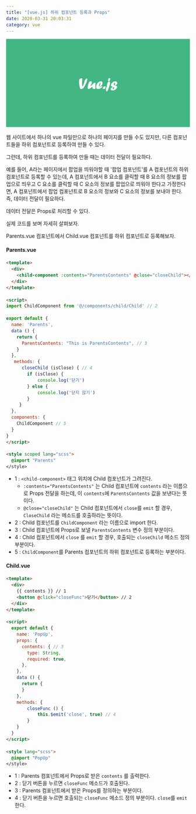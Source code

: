 ```yaml
---
title: "[vue.js] 하위 컴포넌트 등록과 Props"
date: 2020-03-31 20:03:31
category: vue
---
```


![](images/vue.png)

웹 사이트에서 하나의 vue 파일만으로 하나의 페이지를 만들 수도 있지만, 다른 컴포넌트들을 하위 컴포넌트로 등록하여 만들 수 있다.

그런데, 하위 컴포넌트를 등록하여 만들 때는 데이터 전달이 필요하다.

예를 들어, A라는 페이지에서 팝업을 띄워야할 때 '팝업 컴포넌트'를 A 컴포넌트의 하위 컴포넌트로 등록할 수 있는데, A 컴포넌트에서 B 요소를 클릭할 때 B 요소의 정보를 팝업으로 띄우고 C 요소를 클릭할 때 C 요소의 정보를 팝업으로 띄워야 한다고 가정한다면, A 컴포넌트에서 팝업 컴포넌트로 B 요소의 정보와 C 요소의 정보를 보내야 한다. 즉, 데이터 전달이 필요하다.

데이터 전달은 Props로 처리할 수 있다.

실제 코드를 보며 자세히 살펴보자.

Parents.vue 컴포넌트에서 Child.vue 컴포넌트를 하위 컴포넌트로 등록해보자.

#### Parents.vue

```html
<template>
  <div>
    <child-component :contents="ParentsContents" @close="closeChild"></child-component> // 1
  </div>
</template>

<script>
import ChildComponent from '@/components/child/Child' // 2

export default {
  name: 'Parents',
  data () {
    return {
      ParentsContents: "This is ParentsContents", // 3
    }
  },
   methods: {
      closeChild (isClose) { // 4
        if (isClose) {
            console.log('닫기')
        } else {
            console.log('닫지 않기')
        }
     }
  },
  components: {
    ChildComponent // 5
  }
}
</script>

<style scoped lang="scss">
  @import "Parents"
</style>
```

- 1 : `<child-component>` 태그 위치에 Child 컴포넌트가 그려진다.
    - `:contents="ParentsContents"` 는 Child 컴포넌트에 `contents` 라는 이름으로 Props 전달을 하는데, 이 `contents`에 `ParentsContents` 값을 보낸다는 뜻이다.
    - `@close="closeChild"` 는 Child 컴포넌트에서 `close`를 `emit` 할 경우, `CloseChild` 라는 메소드를 호출하라는 뜻이다.
- 2 : Child 컴포넌트를 `ChildComponent` 라는 이름으로 import 한다.
- 3 : Child 컴포넌트에 Props로 보낼 `ParentsContents` 변수 정의 부분이다.
- 4 : Child 컴포넌트에서 `close` 를 `emit` 할 경우, 호출되는 `closeChild` 메소드 정의 부분이다.
- 5 : `ChildComponent`를 Parents 컴포넌트의 하위 컴포넌트로 등록하는 부분이다.

#### Child.vue

```html
<template>
  <div>
    {{ contents }} // 1
    <button @click="closeFunc">닫기</button> // 2
  </div>
</template>

<script>
  export default {
    name: 'PopUp',
    props: {
      contents: { // 3
        type: String,
        required: true,
      },
    },
    data () {
      return {
      }
    },
    methods: {
        closeFunc () {
            this.$emit('close', true) // 4
        }
    }
  }
</script>

<style lang="scss">
  @import "PopUp"
</style>
```

- 1 : Parents 컴포넌트에서 Props로 받은 `contents` 를 출력한다.
- 2 : 닫기 버튼을 누르면 `closeFunc` 메소드가 호출된다.
- 3 : Parents 컴포넌트에서 받은 Props를 정의하는 부분이다.
- 4 : 닫기 버튼을 누르면 호출되는 `closeFunc` 메소드 정의 부분이다. `close`를 `emit`한다.